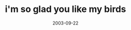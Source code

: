 ---
layout: base.njk
title : 'i&#39;m so glad you like my birds' 
view_title : 'i&#39;m so glad you like my birds' 
year : '2003' 
date : '2003-09-22' 
img_file : '/drawing/imsogladyoulikemybirds.png' 
html_file : 'imsogladyoulikemybirds' 
next_html : 'ilikethismusic.html' 
year_order : '136' 
permalink : "title/{{html_file}}.html"
---